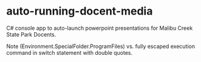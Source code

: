 # auto-running-docent-media
C# console app to auto-launch powerpoint presentations for Malibu Creek State Park Docents.

Note (Environment.SpecialFolder.ProgramFiles) vs. fully escaped execution command in switch statement with double quotes.
